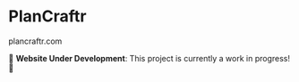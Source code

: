 # PlanCraftr

plancraftr.com

🚧 **Website Under Development**: This project is currently a work in progress! 🚧
